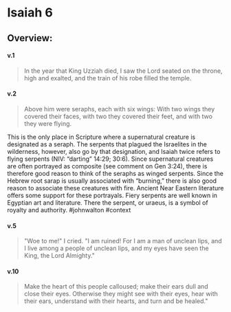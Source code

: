 # Isaiah 6

## Overview:



#### v.1
>In the year that King Uzziah died, I saw the Lord seated on the throne, high and exalted, and the train of his robe filled the temple.


#### v.2
>Above him were seraphs, each with six wings: With two wings they covered their faces, with two they covered their feet, and with two they were flying.

This is the only place in Scripture where a supernatural creature is designated as a seraph. The serpents that plagued the Israelites in the wilderness, however, also go by that designation, and Isaiah twice refers to flying serpents (NIV: “darting” 14:29; 30:6). Since supernatural creatures are often portrayed as composite (see comment on Gen 3:24), there is therefore good reason to think of the seraphs as winged serpents. Since the Hebrew root sarap is usually associated with “burning,” there is also good reason to associate these creatures with fire. Ancient Near Eastern literature offers some support for these portrayals. Fiery serpents are well known in Egyptian art and literature. There the serpent, or uraeus, is a symbol of royalty and authority.
#johnwalton #context

#### v.5
>"Woe to me!" I cried. "I am ruined! For I am a man of unclean lips, and I live among a people of unclean lips, and my eyes have seen the King, the Lord Almighty."

#### v.10
>Make the heart of this people calloused; make their ears dull and close their eyes. Otherwise they might see with their eyes, hear with their ears, understand with their hearts, and turn and be healed."

